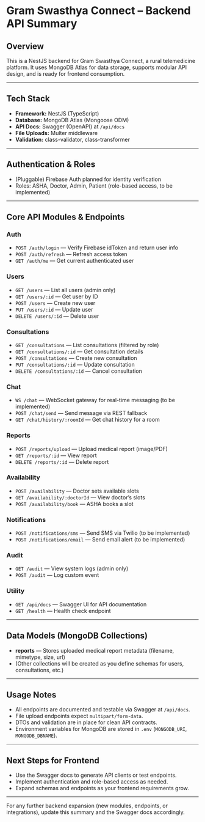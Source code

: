 # Gram Swasthya Connect – Backend API Summary

## Overview
This is a NestJS backend for Gram Swasthya Connect, a rural telemedicine platform. It uses MongoDB Atlas for data storage, supports modular API design, and is ready for frontend consumption.

---

## Tech Stack
- **Framework:** NestJS (TypeScript)
- **Database:** MongoDB Atlas (Mongoose ODM)
- **API Docs:** Swagger (OpenAPI) at `/api/docs`
- **File Uploads:** Multer middleware
- **Validation:** class-validator, class-transformer

---

## Authentication & Roles
- (Pluggable) Firebase Auth planned for identity verification
- Roles: ASHA, Doctor, Admin, Patient (role-based access, to be implemented)

---

## Core API Modules & Endpoints

### Auth
- `POST /auth/login` — Verify Firebase idToken and return user info
- `POST /auth/refresh` — Refresh access token
- `GET /auth/me` — Get current authenticated user

### Users
- `GET /users` — List all users (admin only)
- `GET /users/:id` — Get user by ID
- `POST /users` — Create new user
- `PUT /users/:id` — Update user
- `DELETE /users/:id` — Delete user

### Consultations
- `GET /consultations` — List consultations (filtered by role)
- `GET /consultations/:id` — Get consultation details
- `POST /consultations` — Create new consultation
- `PUT /consultations/:id` — Update consultation
- `DELETE /consultations/:id` — Cancel consultation

### Chat
- `WS /chat` — WebSocket gateway for real-time messaging (to be implemented)
- `POST /chat/send` — Send message via REST fallback
- `GET /chat/history/:roomId` — Get chat history for a room

### Reports
- `POST /reports/upload` — Upload medical report (image/PDF)
- `GET /reports/:id` — View report
- `DELETE /reports/:id` — Delete report

### Availability
- `POST /availability` — Doctor sets available slots
- `GET /availability/:doctorId` — View doctor’s slots
- `POST /availability/book` — ASHA books a slot

### Notifications
- `POST /notifications/sms` — Send SMS via Twilio (to be implemented)
- `POST /notifications/email` — Send email alert (to be implemented)

### Audit
- `GET /audit` — View system logs (admin only)
- `POST /audit` — Log custom event

### Utility
- `GET /api/docs` — Swagger UI for API documentation
- `GET /health` — Health check endpoint

---

## Data Models (MongoDB Collections)
- **reports** — Stores uploaded medical report metadata (filename, mimetype, size, url)
- (Other collections will be created as you define schemas for users, consultations, etc.)

---

## Usage Notes
- All endpoints are documented and testable via Swagger at `/api/docs`.
- File upload endpoints expect `multipart/form-data`.
- DTOs and validation are in place for clean API contracts.
- Environment variables for MongoDB are stored in `.env` (`MONGODB_URI`, `MONGODB_DBNAME`).

---

## Next Steps for Frontend
- Use the Swagger docs to generate API clients or test endpoints.
- Implement authentication and role-based access as needed.
- Expand schemas and endpoints as your frontend requirements grow.

---

For any further backend expansion (new modules, endpoints, or integrations), update this summary and the Swagger docs accordingly.
